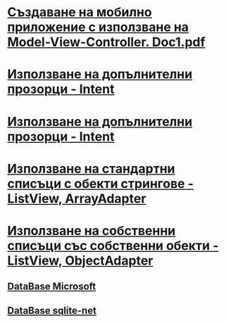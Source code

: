 # [Създаване на мобилно приложение с използване на Model-View-Controller. Doc1.pdf](https://github.com/vakovsky/Android/blob/main/csAndroid/arch/Doc1.pdf)
# [Използване на допълнителни прозорци - Intent](https://github.com/vakovsky/Android/blob/main/csAndroid/arch/Doc1.pdf)
# [Използване на допълнителни прозорци - Intent](https://github.com/vakovsky/Android/blob/main/csAndroid/arch/Doc1.pdf)
# [Използване на стандартни списъци с обекти стрингове - ListView, ArrayAdapter](https://github.com/vakovsky/Android/blob/main/csAndroid/arch/Doc1.pdf)
# [Използване на собственни списъци със собственни обекти - ListView, ObjectAdapter](https://github.com/vakovsky/Android/blob/main/csAndroid/arch/Doc1.pdf)
## [DataBase Microsoft](https://learn.microsoft.com/en-us/xamarin/android/data-cloud/data-access/using-sqlite-orm)
## [DataBase sqlite-net](https://github.com/praeclarum/sqlite-net)
